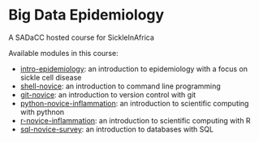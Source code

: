 Big Data Epidemiology
=====================

A SADaCC hosted course for SickleInAfrica

Available modules in this course:
* [intro-epidemiology](https://sickle-in-africa.github.io/bde.intro-epidemiology/): an introduction to epidemiology with a focus on sickle cell disease
* [shell-novice](https://github.com/sickle-in-africa/bde.shell-novice): an introduction to command line programming
* [git-novice](https://github.com/sickle-in-africa/bde.git-novice): an introduction to version control with git
* [python-novice-inflammation](https://github.com/sickle-in-africa/bde.python-novice-inflammation): an introduction to scientific computing with pythnon
* [r-novice-inflammation](https://github.com/sickle-in-africa/bde.r-novice-inflammation): an introduction to scientific computing with R
* [sql-novice-survey](https://github.com/sickle-in-africa/bde.sql-novice-survey): an introduction to databases with SQL
